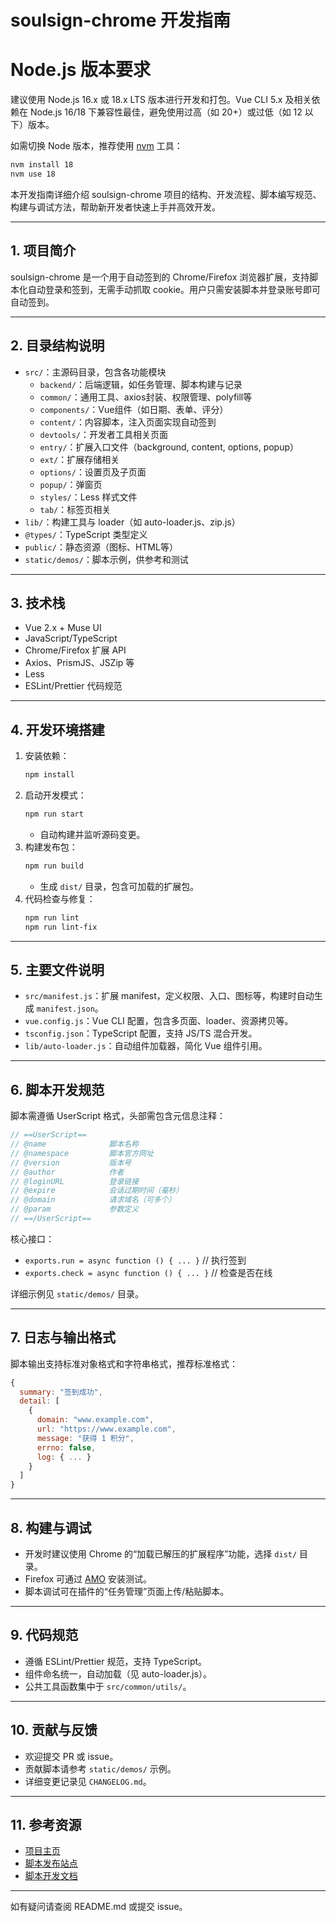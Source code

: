 # soulsign-chrome 开发指南
# Node.js 版本要求

建议使用 Node.js 16.x 或 18.x LTS 版本进行开发和打包。Vue CLI 5.x 及相关依赖在 Node.js 16/18 下兼容性最佳，避免使用过高（如 20+）或过低（如 12 以下）版本。

如需切换 Node 版本，推荐使用 [nvm](https://github.com/nvm-sh/nvm) 工具：
```bash
nvm install 18
nvm use 18
```

本开发指南详细介绍 soulsign-chrome 项目的结构、开发流程、脚本编写规范、构建与调试方法，帮助新开发者快速上手并高效开发。

---

## 1. 项目简介

soulsign-chrome 是一个用于自动签到的 Chrome/Firefox 浏览器扩展，支持脚本化自动登录和签到，无需手动抓取 cookie。用户只需安装脚本并登录账号即可自动签到。

---

## 2. 目录结构说明

- `src/`：主源码目录，包含各功能模块
  - `backend/`：后端逻辑，如任务管理、脚本构建与记录
  - `common/`：通用工具、axios封装、权限管理、polyfill等
  - `components/`：Vue组件（如日期、表单、评分）
  - `content/`：内容脚本，注入页面实现自动签到
  - `devtools/`：开发者工具相关页面
  - `entry/`：扩展入口文件（background, content, options, popup）
  - `ext/`：扩展存储相关
  - `options/`：设置页及子页面
  - `popup/`：弹窗页
  - `styles/`：Less 样式文件
  - `tab/`：标签页相关
- `lib/`：构建工具与 loader（如 auto-loader.js、zip.js）
- `@types/`：TypeScript 类型定义
- `public/`：静态资源（图标、HTML等）
- `static/demos/`：脚本示例，供参考和测试

---

## 3. 技术栈

- Vue 2.x + Muse UI
- JavaScript/TypeScript
- Chrome/Firefox 扩展 API
- Axios、PrismJS、JSZip 等
- Less
- ESLint/Prettier 代码规范

---

## 4. 开发环境搭建

1. 安装依赖：
   ```bash
   npm install
   ```
2. 启动开发模式：
   ```bash
   npm run start
   ```
   - 自动构建并监听源码变更。
3. 构建发布包：
   ```bash
   npm run build
   ```
   - 生成 `dist/` 目录，包含可加载的扩展包。
4. 代码检查与修复：
   ```bash
   npm run lint
   npm run lint-fix
   ```

---

## 5. 主要文件说明

- `src/manifest.js`：扩展 manifest，定义权限、入口、图标等，构建时自动生成 `manifest.json`。
- `vue.config.js`：Vue CLI 配置，包含多页面、loader、资源拷贝等。
- `tsconfig.json`：TypeScript 配置，支持 JS/TS 混合开发。
- `lib/auto-loader.js`：自动组件加载器，简化 Vue 组件引用。

---

## 6. 脚本开发规范

脚本需遵循 UserScript 格式，头部需包含元信息注释：
```javascript
// ==UserScript==
// @name              脚本名称
// @namespace         脚本官方网址
// @version           版本号
// @author            作者
// @loginURL          登录链接
// @expire            会话过期时间（毫秒）
// @domain            请求域名（可多个）
// @param             参数定义
// ==/UserScript==
```

核心接口：
- `exports.run = async function () { ... }`  // 执行签到
- `exports.check = async function () { ... }` // 检查是否在线

详细示例见 `static/demos/` 目录。

---

## 7. 日志与输出格式

脚本输出支持标准对象格式和字符串格式，推荐标准格式：
```javascript
{
  summary: "签到成功",
  detail: [
    {
      domain: "www.example.com",
      url: "https://www.example.com",
      message: "获得 1 积分",
      errno: false,
      log: { ... }
    }
  ]
}
```

---

## 8. 构建与调试

- 开发时建议使用 Chrome 的“加载已解压的扩展程序”功能，选择 `dist/` 目录。
- Firefox 可通过 [AMO](https://addons.mozilla.org/zh-CN/firefox/addon/%E9%AD%82%E7%AD%BE/) 安装测试。
- 脚本调试可在插件的“任务管理”页面上传/粘贴脚本。

---

## 9. 代码规范

- 遵循 ESLint/Prettier 规范，支持 TypeScript。
- 组件命名统一，自动加载（见 auto-loader.js）。
- 公共工具函数集中于 `src/common/utils/`。

---

## 10. 贡献与反馈

- 欢迎提交 PR 或 issue。
- 贡献脚本请参考 `static/demos/` 示例。
- 详细变更记录见 `CHANGELOG.md`。

---

## 11. 参考资源

- [项目主页](https://github.com/inu1255/soulsign-chrome)
- [脚本发布站点](https://soulsign.inu1255.cn)
- [脚本开发文档](https://github.com/inu1255/soulsign-chrome/tree/master/static/demos.md)

---

如有疑问请查阅 README.md 或提交 issue。
